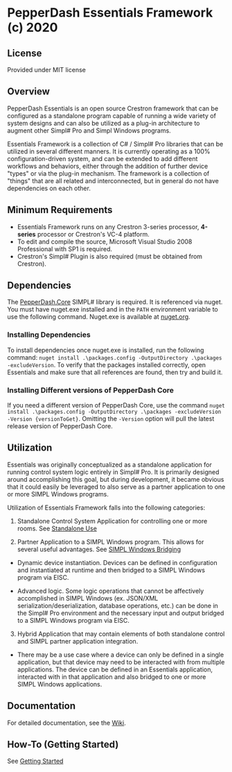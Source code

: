 # PepperDash Essentials Framework (c) 2020

## License

Provided under MIT license

## Overview

PepperDash Essentials is an open source Crestron framework that can be configured as a standalone program capable of running a wide variety of system designs and can also be utilized as a plug-in architecture to augment other Simpl# Pro and Simpl Windows programs.

Essentials Framework is a collection of C# / Simpl# Pro libraries that can be utilized in several different manners. It is currently operating as a 100% configuration-driven system, and can be extended to add different workflows and behaviors, either through the addition of further device "types" or via the plug-in mechanism. The framework is a collection of "things" that are all related and interconnected, but in general do not have dependencies on each other.

## Minimum Requirements

- Essentials Framework runs on any Crestron 3-series processor, **4-series** processor or Crestron's VC-4 platform.
- To edit and compile the source, Microsoft Visual Studio 2008 Professional with SP1 is required.
- Crestron's Simpl# Plugin is also required (must be obtained from Crestron).

## Dependencies

The [PepperDash.Core](https://github.com/PepperDash/PepperDashCore) SIMPL# library is required. It is referenced via nuget. You must have nuget.exe installed and in the `PATH` environment variable to use the following command. Nuget.exe is available at [nuget.org](https://dist.nuget.org/win-x86-commandline/latest/nuget.exe).

### Installing Dependencies

To install dependencies once nuget.exe is installed, run the following command: `nuget install .\packages.config -OutputDirectory .\packages -excludeVersion`. To verify that the packages installed correctly, open Essentials and make sure that all references are found, then try and build it.

### Installing Different versions of PepperDash Core

If you need a different version of PepperDash Core, use the command `nuget install .\packages.config -OutputDirectory .\packages -excludeVersion -Version {versionToGet}`. Omitting the `-Version` option will pull the latest release version of PepperDash Core.

## Utilization

Essentials was originally conceptualized as a standalone application for running control system logic entirely in Simpl# Pro. It is primarily designed around accomplishing this goal, but during development, it became obvious that it could easily be leveraged to also serve as a partner application to one or more SIMPL Windows programs.

Utilization of Essentials Framework falls into the following categories:

1. Standalone Control System Application for controlling one or more rooms. See [Standalone Use](https://github.com/PepperDash/Essentials/wiki/Standalone-Use#standalone-application)

2. Partner Application to a SIMPL Windows program. This allows for several useful advantages. See [SIMPL Windows Bridging](https://github.com/PepperDash/Essentials/wiki/SIMPL-Bridging#simpl-windows-bridging)

- Dynamic device instantiation. Devices can be defined in configuration and instantiated at runtime and then bridged to a SIMPL Windows program via EISC.

- Advanced logic. Some logic operations that cannot be affectively accomplished in SIMPL Windows (ex. JSON/XML serialization/deserialization, database operations, etc.) can be done in the Simpl# Pro environment and the necessary input and output bridged to a SIMPL Windows program via EISC.

3. Hybrid Application that may contain elements of both standalone control and SIMPL partner application integration.

- There may be a use case where a device can only be defined in a single application, but that device may need to be interacted with from multiple applications. The device can be defined in an Essentials application, interacted with in that application and also bridged to one or more SIMPL Windows applications.

## Documentation

For detailed documentation, see the [Wiki](https://github.com/PepperDash/EssentialsFramework/wiki).

## How-To (Getting Started)

See [Getting Started](https://github.com/PepperDash/Essentials/wiki/Get-started#how-to-get-started)
